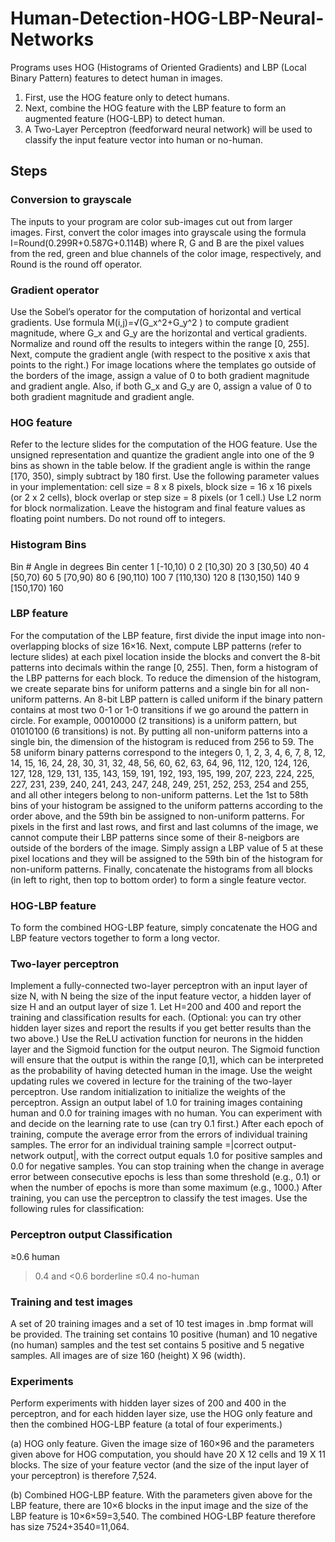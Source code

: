 # Human-Detection-HOG-LBP-Neural-Networks
Programs uses HOG (Histograms of Oriented Gradients) and LBP (Local Binary Pattern) features to detect human in images. 
1. First, use the HOG feature only to detect humans.
2. Next, combine the HOG feature with the LBP feature to form an augmented feature (HOG-LBP) to detect human. 
3. A Two-Layer Perceptron (feedforward neural network) will be used to classify the input feature vector into human or no-human.  

## Steps

### Conversion to grayscale
The inputs to your program are color sub-images cut out from larger images. First, convert the color images into grayscale using the formula I=Round(0.299R+0.587G+0.114B) where R, G and B are the pixel values from the red, green and blue channels of the color image, respectively, and Round is the round off operator. 

### Gradient operator
Use the Sobel’s operator for the computation of horizontal and vertical gradients. Use formula M(i,j)=√(G_x^2+G_y^2 ) to compute gradient magnitude, where G_x  and G_y are the horizontal and vertical gradients. Normalize and round off the results to integers within the range [0, 255]. Next, compute the gradient angle (with respect to the positive x axis that points to the right.) For image locations where the templates go outside of the borders of the image, assign a value of 0 to both gradient magnitude and gradient angle. Also, if both G_x  and G_y are 0, assign a value of 0 to both gradient magnitude and gradient angle. 

### HOG feature
Refer to the lecture slides for the computation of the HOG feature. Use the unsigned representation and quantize the gradient angle into one of the 9 bins as shown in the table below. If the gradient angle is within the range [170, 350), simply subtract by 180 first. Use the following parameter values in your implementation: cell size = 8 x 8 pixels, block size = 16 x 16 pixels (or 2 x 2 cells), block overlap or step size = 8 pixels (or 1 cell.)  Use L2 norm for block normalization. Leave the histogram and final feature values as floating point numbers. Do not round off to integers. 
		
### Histogram Bins
Bin #	Angle in degrees	Bin center
1	     [-10,10)	            0
2	     [10,30)	            20
3	     [30,50)	            40
4	     [50,70)	            60
5	     [70,90)	            80
6	     [90,110)	            100
7	     [110,130)	          120
8	     [130,150)	          140
9	     [150,170)	          160

### LBP feature
For the computation of the LBP feature, first divide the input image into non-overlapping blocks of size 16×16.  Next, compute LBP patterns (refer to lecture slides) at each pixel location inside the blocks and convert the 8-bit patterns into decimals within the range [0, 255]. Then, form a histogram of the LBP patterns for each block. To reduce the dimension of the histogram, we create separate bins for uniform patterns and a single bin for all non-uniform patterns.   An 8-bit LBP pattern is called uniform if the binary pattern contains at most two 0-1 or 1-0 transitions if we go around the pattern in circle. For example, 00010000 (2 transitions) is a uniform pattern, but 01010100 (6 transitions) is not. By putting all non-uniform patterns into a single bin, the dimension of the histogram is reduced from 256 to 59. The 58 uniform binary patterns correspond to the integers 0, 1, 2, 3, 4, 6, 7, 8, 12, 14, 15, 16, 24, 28, 30, 31, 32, 48, 56, 60, 62, 63, 64, 96, 112, 120, 124, 126, 127, 128, 129, 131, 135, 143, 159, 191, 192, 193, 195, 199, 207, 223, 224, 225, 227, 231, 239, 240, 241, 243, 247, 248, 249, 251, 252, 253, 254 and 255, and all other integers belong to non-uniform patterns. Let the 1st to 58th bins of your histogram be assigned to the uniform patterns according to the order above, and the 59th bin be assigned to non-uniform patterns. For pixels in the first and last rows, and first and last columns of the image, we cannot compute their LBP patterns since some of their 8-neigbors are outside of the borders of the image. Simply assign a LBP value of 5 at these pixel locations and they will be assigned to the 59th bin of the histogram for non-uniform patterns. Finally, concatenate the histograms from all blocks (in left to right, then top to bottom order) to form a single feature vector. 

### HOG-LBP feature
To form the combined HOG-LBP feature, simply concatenate the HOG and LBP feature vectors together to form a long vector.

### Two-layer perceptron
Implement a fully-connected two-layer perceptron with an input layer of size N, with N being the size of the input feature vector, a hidden layer of size H and an output layer of size 1. Let H=200 and 400 and report the training and classification results for each. (Optional: you can try other hidden layer sizes and report the results if you get better results than the two above.) Use the ReLU activation function for neurons in the hidden layer and the Sigmoid function for the output neuron. The Sigmoid function will ensure that the output is within the range [0,1], which can be interpreted as the probability of having detected human in the image. Use the weight updating rules we covered in lecture for the training of the two-layer perceptron. Use random initialization to initialize the weights of the perceptron. Assign an output label of 1.0 for training images containing human and 0.0 for training images with no human. You can experiment with and decide on the learning rate to use (can try 0.1 first.) After each epoch of training, compute the average error from the errors of individual training samples. The error for an individual training sample =|correct output-network output|, with the correct output equals 1.0 for positive samples and 0.0 for negative samples. You can stop training when the change in average error between consecutive epochs is less than some threshold (e.g., 0.1) or when the number of epochs is more than some maximum (e.g., 1000.) After training, you can use the perceptron to classify the test images. Use the following rules for classification:

### Perceptron output	Classification
≥0.6	human
>0.4  and <0.6	borderline
≤0.4	no-human

### Training and test images
A set of 20 training images and a set of 10 test images in .bmp format will be provided. The training set contains 10 positive (human) and 10 negative (no human) samples and the test set contains 5 positive and 5 negative samples. All images are of size 160 (height) X 96 (width).

### Experiments
Perform experiments with hidden layer sizes of 200 and 400 in the perceptron, and for each hidden layer size, use the HOG only feature and then the combined HOG-LBP feature (a total of four experiments.) 

(a) HOG only feature. Given the image size of 160×96 and the parameters given above for HOG computation, you should have 20 X 12 cells and 19 X 11 blocks. The size of your feature vector (and the size of the input layer of your perceptron) is therefore 7,524. 

(b) Combined HOG-LBP feature. With the parameters given above for the LBP feature, there are 10×6 blocks in the input image and the size of the LBP feature is 10×6×59=3,540. The combined HOG-LBP feature therefore has size 7524+3540=11,064.
